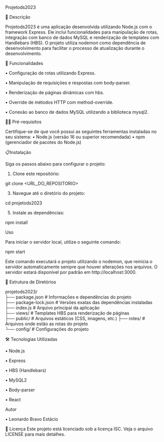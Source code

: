Projetods2023

📝 Descrição

Projetods2023 é uma aplicação desenvolvida utilizando Node.js com o framework Express. Ele inclui 
funcionalidades para manipulação de rotas, integração com banco de dados MySQL e renderização 
de templates com Handlebars (HBS). O projeto utiliza nodemon como dependência de 
desenvolvimento para facilitar o processo de atualização durante o desenvolvimento.

🚀 Funcionalidades 

•	Configuração de rotas utilizando Express.

•	Manipulação de requisições e respostas com body-parser.

•	Renderização de páginas dinâmicas com hbs.

•	Override de métodos HTTP com method-override.

•	Conexão ao banco de dados MySQL utilizando a biblioteca mysql2.

🧑‍💻 Pré-requisitos

Certifique-se de que você possui as seguintes ferramentas instaladas no seu sistema:
•	Node.js (versão 16 ou superior recomendada)
•	npm (gerenciador de pacotes do Node.js)

📋Instalação

Siga os passos abaixo para configurar o projeto:

1.	Clone este repositório:
   
git clone <URL_DO_REPOSITORIO>
 
3.  Navegue até o diretório do projeto:
   
cd projetods2023

5.  Instale as dependências:
   
npm install

Uso

Para iniciar o servidor local, utilize o seguinte comando:

npm start  

Este comando executará o projeto utilizando o nodemon, que reinicia o servidor automaticamente sempre que houver alterações nos arquivos.
O servidor estará disponível por padrão em http://localhost:3000.


📂 Estrutura de Diretórios

projetods2023/  
├── package.json          # Informações e dependências do projeto  
├── package-lock.json     # Versões exatas das dependências instaladas  
├── index.js              # Arquivo principal da aplicação  
├── views/                # Templates HBS para renderização de páginas  
├── public/               # Arquivos estáticos (CSS, imagens, etc.)
├── rotes/               # Arquivos onde estão as rotas do projeto  
└── config/               # Configurações do projeto  

🛠️ Tecnologias Utilizadas
 
•	Node.js

•	Express

•	HBS (Handlebars)

•	MySQL2

•	Body-parser

•	React

Autor

•	Leonardo Bravo Estácio

📜 Licença
Este projeto está licenciado sob a licença ISC. Veja o arquivo LICENSE para mais detalhes.

